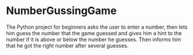 # NumberGussingGame
The Python project for beginners asks the user to enter a number, then lets him guess the number that the game guessed and gives him a hint to the number if it is above or below the number he guesses. Then informs him that he got the right number after several guesses.
